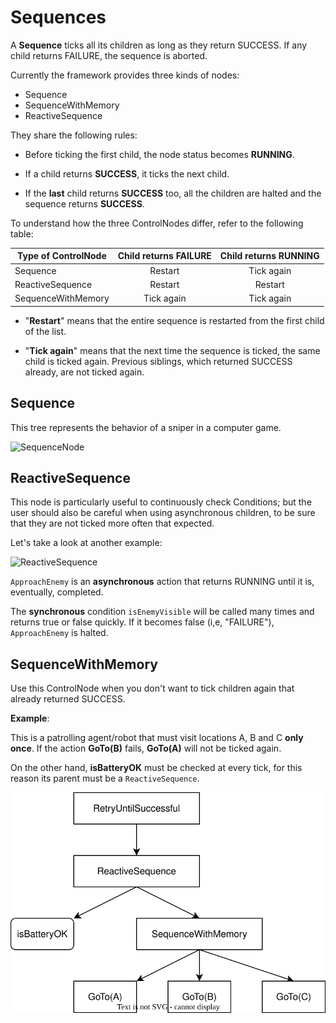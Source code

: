 # Sequences

A __Sequence__ ticks all its children as long as 
they return SUCCESS. If any child returns FAILURE, the sequence is aborted.

Currently the framework provides three kinds of nodes:

- Sequence
- SequenceWithMemory
- ReactiveSequence

They share the following rules:

- Before ticking the first child, the node status becomes __RUNNING__.

- If a child returns __SUCCESS__, it ticks the next child.

- If the __last__ child returns __SUCCESS__ too, all the children are halted and
 the sequence returns __SUCCESS__.

To understand how the three ControlNodes differ, refer to the following table:

 
| Type of ControlNode | Child returns FAILURE  |  Child returns RUNNING |
|---|:---:|:---:|
| Sequence | Restart  | Tick again  |
| ReactiveSequence  | Restart  |  Restart |
| SequenceWithMemory | Tick again  | Tick again  |

- "__Restart__" means that the entire sequence is restarted from the first 
  child of the list.

- "__Tick again__" means that the next time the sequence is ticked, the 
  same child is ticked again. Previous siblings, which returned SUCCESS already,
  are not ticked again.

## Sequence

This tree represents the behavior of a sniper in a computer game.

![SequenceNode](images/SequenceNode.svg)


## ReactiveSequence

This node is particularly useful to continuously check Conditions; but 
the user should also be careful when using asynchronous children, to be
sure that they are not ticked more often that expected.

Let's take a look at another example:

![ReactiveSequence](images/ReactiveSequence.svg)

`ApproachEnemy` is an __asynchronous__ action that returns RUNNING until
it is, eventually, completed.

The __synchronous__ condition `isEnemyVisible` will be called many times and
returns true or false quickly. If it becomes false (i,e, "FAILURE"), `ApproachEnemy`
is halted.


## SequenceWithMemory

Use this ControlNode when you don't want to tick children again that 
already returned SUCCESS.

__Example__:

This is a patrolling agent/robot that must visit locations A, B and C __only once__.
If the action __GoTo(B)__ fails, __GoTo(A)__ will not be ticked again.

On the other hand, __isBatteryOK__ must be checked at every tick, 
for this reason its parent must be a `ReactiveSequence`.

![SequenceWithMemory](images/SequenceWithMemory.svg)
